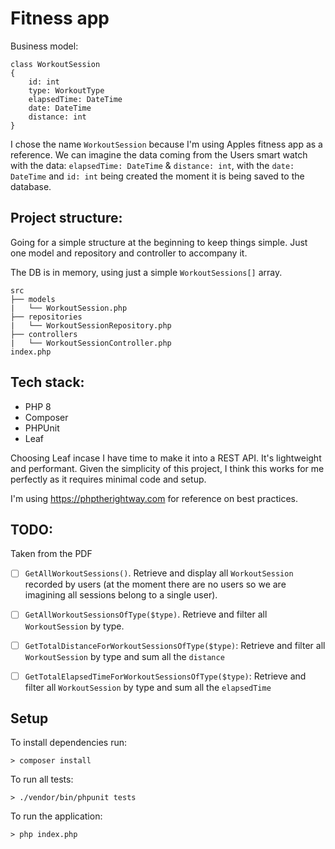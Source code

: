 # Fitness app

Business model:

```
class WorkoutSession 
{
    id: int 
    type: WorkoutType
    elapsedTime: DateTime
    date: DateTime
    distance: int
}
```

I chose the name ```WorkoutSession``` because I'm using Apples fitness app as a reference. We can imagine the data coming from the Users smart watch with the data: ```elapsedTime: DateTime``` & ```distance: int```, with the ```date: DateTime``` and ```id: int``` being created the moment it is being saved to the database.

## Project structure:

Going for a simple structure at the beginning to keep things simple. Just one model and repository and controller to accompany it.

The DB is in memory, using just a simple ```WorkoutSessions[]``` array. 

```
src
├── models
|   └── WorkoutSession.php
├── repositories
|   └── WorkoutSessionRepository.php
├── controllers
|   └── WorkoutSessionController.php
index.php
```

## Tech stack:
- PHP 8
- Composer
- PHPUnit
- Leaf

Choosing Leaf incase I have time to make it into a REST API. It's lightweight and performant. Given the simplicity of this project, I think this works for me perfectly as it requires minimal code and setup.

I'm using https://phptherightway.com for reference on best practices.

## TODO: 
Taken from the PDF
- [ ] ```GetAllWorkoutSessions()```. Retrieve and display all ```WorkoutSession``` recorded by users (at the moment there are no users so we are imagining all sessions belong to a single user). 

- [ ] ```GetAllWorkoutSessionsOfType($type)```. Retrieve and filter all ```WorkoutSession``` by type.

- [ ] ```GetTotalDistanceForWorkoutSessionsOfType($type)```: Retrieve and filter all ```WorkoutSession``` by type and sum all the ```distance```

- [ ] ```GetTotalElapsedTimeForWorkoutSessionsOfType($type)```: Retrieve and filter all ```WorkoutSession``` by type and sum all the ```elapsedTime```

## Setup
To install dependencies run:
```
> composer install
```

To run all tests:
```
> ./vendor/bin/phpunit tests
```

To run the application:
```
> php index.php
```


<!-- ## Notes: 
- [ ] DB in index, injected into repo then repo injected into controller 
- [ ] I want to inject the ```WorkoutSessionRepository``` into the controller so the controller will depend on a ```Repository``` interface.
- [ ] The repository depends on an Array for a database. Reads and writes to this array. 
- [ ] Implement Leaf to expose methods via REST API -->
